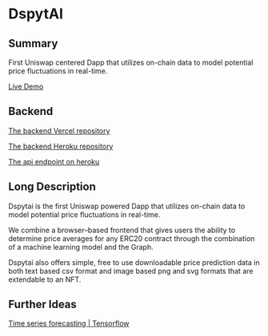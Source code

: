 # DspytAI

## Summary

First Uniswap centered Dapp that utilizes on-chain data to model potential price fluctuations in real-time.

[Live Demo](https://dspytai.vercel.app/)

## Backend

[The backend Vercel repository](https://github.com/dspytdao/vercel-python)

[The backend Heroku repository](https://github.com/dspytdao/Heroku_Graph_ML)

[The api endpoint on heroku](https://dspyt.herokuapp.com/)

## Long Description

Dspytai is the first Uniswap powered Dapp that utilizes on-chain data to model potential price fluctuations in real-time.

We combine a browser–based frontend that gives users the ability to determine price averages for any ERC20 contract through the combination of a machine learning model and the Graph.

Dspytai also offers simple, free to use downloadable price prediction data in both text based csv format and image based png and svg formats that are extendable to an NFT.

## Further Ideas

[Time series forecasting | Tensorflow](https://www.tensorflow.org/tutorials/structured_data/time_series)

